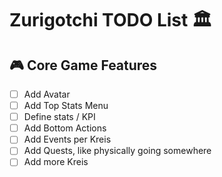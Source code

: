 # Zurigotchi TODO List 🏛️

## 🎮 Core Game Features

- [ ] Add Avatar
- [ ] Add Top Stats Menu
- [ ] Define stats / KPI
- [ ] Add Bottom Actions
- [ ] Add Events per Kreis
- [ ] Add Quests, like physically going somewhere
- [ ] Add more Kreis
